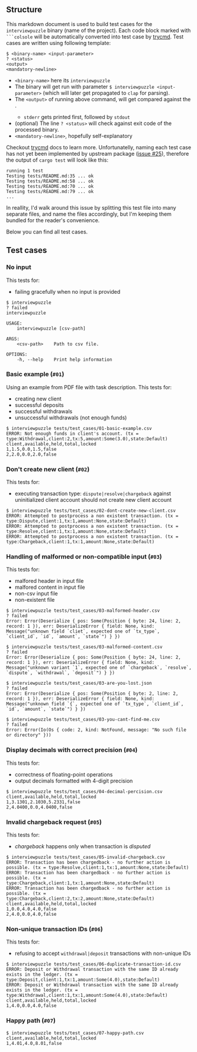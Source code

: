 ## Structure

This markdown document is used to build test cases for the
`interviewpuzzle` binary (name of the project). Each code
block marked with ` ```colsole ` will be automatically
converted into test case by [trycmd](https://crates.io/crates/trycmd).
Test cases are written using following template:

```console ignore
$ <binary-name> <input-parameter>
? <status>
<output>
<mandatory-newline>
```
- `<binary-name>` here its `interviewpuzzle`
- The binary will get run with parameter `$ interviewpuzzle <input-parameter>` (which will later get propagated to `clap` for parsing).
- The `<output>` of running above command, will get compared against the <output>.
  - `stderr` gets printed first, followed by `stdout`
- (optional) The line `? <status>` will check against exit code of the processed binary.
- `<mandatory-newline>`, hopefully self-explanatory

Checkout [trycmd](https://docs.rs/trycmd/latest/trycmd/#trycmd) docs to learn more.
Unfortunatelly, naming each test case has not yet been implemented by upstream package ([issue #25](https://github.com/assert-rs/trycmd/issues/25)), therefore the output of `cargo test` will look like this:

```ignore
running 1 test
Testing tests/README.md:35 ... ok
Testing tests/README.md:58 ... ok
Testing tests/README.md:70 ... ok
Testing tests/README.md:79 ... ok
...
```

In reallity, I'd walk around this issue by splitting this test file into many separate files, and name the files accordingly, but I'm keeping them bundled for the reader's convenience.

Below you can find all test cases.

## Test cases

### No input
This tests for:
- failing gracefully when no input is provided

```console
$ interviewpuzzle 
? failed
interviewpuzzle 

USAGE:
    interviewpuzzle [csv-path]

ARGS:
    <csv-path>    Path to csv file.

OPTIONS:
    -h, --help    Print help information

```

### Basic example (`#01`)
Using an example from PDF file with task description.
This tests for:
- creating new client
- successful deposits
- successful withdrawals
- unsuccessful withdrawals (not enough funds)
```console
$ interviewpuzzle tests/test_cases/01-basic-example.csv
ERROR: Not enough funds in client's account. (tx = type:Withdrawal,client:2,tx:5,amount:Some(3.0),state:Default)
client,available,held,total,locked
1,1.5,0.0,1.5,false
2,2.0,0.0,2.0,false

```

### Don't create new client (`#02`)
This tests for:
- executing transaction type: `dispute|resolve|chargeback` against uninitialized client account
should not create new client account 
```console
$ interviewpuzzle tests/test_cases/02-dont-create-new-client.csv
ERROR: Attempted to postprocess a non existent transaction. (tx = type:Dispute,client:1,tx:1,amount:None,state:Default)
ERROR: Attempted to postprocess a non existent transaction. (tx = type:Resolve,client:1,tx:1,amount:None,state:Default)
ERROR: Attempted to postprocess a non existent transaction. (tx = type:Chargeback,client:1,tx:1,amount:None,state:Default)

```

### Handling of malformed or non-compatible input (`#03`)
This tests for:
- malfored header in input file
- malfored content in input file
- non-csv input file
- non-existent file
```console
$ interviewpuzzle tests/test_cases/03-malformed-header.csv
? failed
Error: Error(Deserialize { pos: Some(Position { byte: 24, line: 2, record: 1 }), err: DeserializeError { field: None, kind: Message("unknown field `cliet`, expected one of `tx_type`, `client_id`, `id`, `amount`, `state`") } })

```

```console
$ interviewpuzzle tests/test_cases/03-malformed-content.csv
? failed
Error: Error(Deserialize { pos: Some(Position { byte: 24, line: 2, record: 1 }), err: DeserializeError { field: None, kind: Message("unknown variant `1`, expected one of `chargeback`, `resolve`, `dispute`, `withdrawal`, `deposit`") } })

```

```console
$ interviewpuzzle tests/test_cases/03-are-you-lost.json
? failed
Error: Error(Deserialize { pos: Some(Position { byte: 2, line: 2, record: 1 }), err: DeserializeError { field: None, kind: Message("unknown field `{`, expected one of `tx_type`, `client_id`, `id`, `amount`, `state`") } })

```

```console
$ interviewpuzzle tests/test_cases/03-you-cant-find-me.csv
? failed
Error: Error(Io(Os { code: 2, kind: NotFound, message: "No such file or directory" }))

```

### Display decimals with correct precision (`#04`)
This tests for:
- correctness of floating-point operations
- output decimals formatted with 4-digit precision
```console 
$ interviewpuzzle tests/test_cases/04-decimal-percision.csv
client,available,held,total,locked
1,3.1301,2.1030,5.2331,false
2,4.0400,0.0,4.0400,false

```

### Invalid chargeback request (`#05`)
This tests for:
- *chargeback* happens only when transaction is *disputed*

```console 
$ interviewpuzzle tests/test_cases/05-invalid-chargeback.csv
ERROR: Transaction has been chargedback - no further action is possible. (tx = type:Resolve,client:1,tx:1,amount:None,state:Default)
ERROR: Transaction has been chargedback - no further action is possible. (tx = type:Chargeback,client:1,tx:1,amount:None,state:Default)
ERROR: Transaction has been chargedback - no further action is possible. (tx = type:Chargeback,client:2,tx:2,amount:None,state:Default)
client,available,held,total,locked
1,0.0,4.0,4.0,false
2,4.0,0.0,4.0,false

```

### Non-unique transaction IDs (`#06`)
This tests for:
- refusing to accept `withdrawal|deposit` transactions with non-unique IDs

```console 
$ interviewpuzzle tests/test_cases/06-duplicate-transaction-id.csv
ERROR: Deposit or Withdrawal transaction with the same ID already exists in the ledger. (tx = type:Deposit,client:1,tx:1,amount:Some(4.0),state:Default)
ERROR: Deposit or Withdrawal transaction with the same ID already exists in the ledger. (tx = type:Withdrawal,client:1,tx:1,amount:Some(4.0),state:Default)
client,available,held,total,locked
1,4.0,0.0,4.0,false

```

### Happy path (`#07`)
```console 
$ interviewpuzzle tests/test_cases/07-happy-path.csv
client,available,held,total,locked
1,4.01,4.0,8.01,false

```
